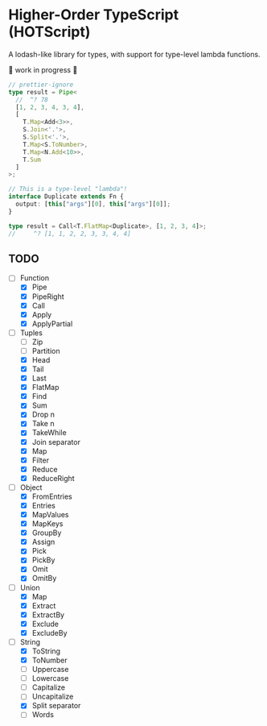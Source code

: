 # Higher-Order TypeScript (HOTScript)

A lodash-like library for types, with support for type-level lambda functions.

🚧 work in progress 🚧

```ts
// prettier-ignore
type result = Pipe<
  //  ^? 78
  [1, 2, 3, 4, 3, 4],
  [
    T.Map<Add<3>>,
    S.Join<'.'>,
    S.Split<'.'>,
    T.Map<S.ToNumber>,
    T.Map<N.Add<10>>,
    T.Sum
  ]
>;

// This is a type-level "lambda"!
interface Duplicate extends Fn {
  output: [this["args"][0], this["args"][0]];
}

type result = Call<T.FlatMap<Duplicate>, [1, 2, 3, 4]>;
//     ^? [1, 1, 2, 2, 3, 3, 4, 4]
```

## TODO

- [ ] Function
  - [x] Pipe
  - [x] PipeRight
  - [x] Call
  - [x] Apply
  - [x] ApplyPartial
- [ ] Tuples
  - [ ] Zip
  - [ ] Partition
  - [x] Head
  - [x] Tail
  - [x] Last
  - [x] FlatMap
  - [x] Find
  - [x] Sum
  - [x] Drop n
  - [x] Take n
  - [x] TakeWhile
  - [x] Join separator
  - [x] Map
  - [x] Filter
  - [x] Reduce
  - [x] ReduceRight
- [ ] Object
  - [x] FromEntries
  - [x] Entries
  - [x] MapValues
  - [x] MapKeys
  - [x] GroupBy
  - [x] Assign
  - [x] Pick
  - [x] PickBy
  - [x] Omit
  - [x] OmitBy
- [ ] Union
  - [x] Map
  - [x] Extract
  - [x] ExtractBy
  - [x] Exclude
  - [x] ExcludeBy
- [ ] String
  - [x] ToString
  - [x] ToNumber
  - [ ] Uppercase
  - [ ] Lowercase
  - [ ] Capitalize
  - [ ] Uncapitalize
  - [x] Split separator
  - [ ] Words
